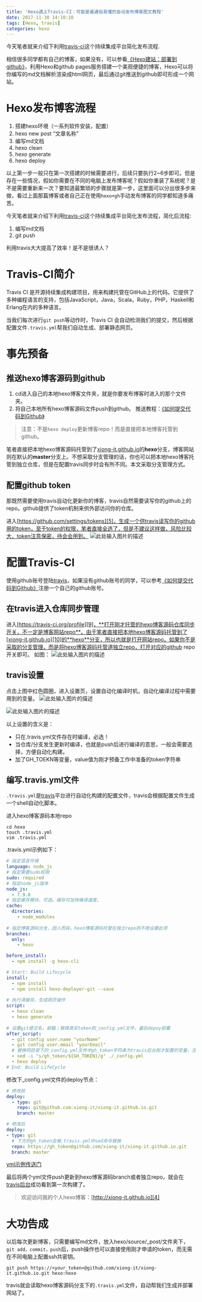 ```yaml
---
title: 'Hexo遇上Travis-CI：可能是最通俗易懂的自动发布博客图文教程'
date: 2017-11-30 14:10:18
tags: [Hexo, travis]
categories: hexo
---
```

今天笔者就来介绍下利用[travis-ci][2]这个持续集成平台简化发布流程.
<!--more-->
相信很多同学都有自己的博客，如果没有，可以参看[《Hexo建站：部署到github》][1]，利用Hexo和github pages服务搭建一个美观便捷的博客，Hexo可以将你编写的md文档解析渲染成html网页，最后通过git推送到github即可形成一个网站。

Hexo发布博客流程
==========

 1. 搭建hexo环境（一系列软件安装，配置）
 2. hexo new post “文章名称”
 3. 编写md文档
 4. hexo clean
 5. hexo generate
 6. hexo deploy

以上第一步一般只在第一次搭建的时候需要进行，后续只要执行2~6步即可。但是存在一些情况，假如你需要在不同的电脑上发布博客呢？假如你重装了系统呢？是不是需要重新来一次？要知道最繁琐的步骤就是第一步，这里面可以分出很多步来做，看过上面那篇博客或者自己正在使用`hexo+gh`手动发布博客的同学都知道多痛苦。

今天笔者就来介绍下利用[travis-ci][2]这个持续集成平台简化发布流程，简化后流程:

 1. 编写md文档
 2. git push

利用travis大大提高了效率！是不是很诱人？

Travis-CI简介
===========

Travis CI 是开源持续集成构建项目，用来构建托管在GitHub上的代码。它提供了多种编程语言的支持，包括JavaScript，Java，Scala，Ruby，PHP，Haskell和Erlang在内的多种语言。

当我们每次进行`git push`等动作时，Travis CI 会自动检测我们的提交，然后根据配置文件`.travis.yml`帮我们自动生成、部署静态网页。

事先预备
====

推送hexo博客源码到github
-----------------

 1. cd进入自己的本地hexo博客文件夹，就是你要发布博客时进入的那个文件夹。
 2. 将自己本地所有hexo博客源码文件push到github。
推送教程：[《如何提交代码到Github》][3]

> 注意：不是`hexo deploy`更新博客repo！而是直接把本地博客托管到github。

笔者直接把本地hexo博客源码托管到了[xiong-it.github.io][4]的**hexo**分支，博客网站则在默认的**master**分支上。不想采取分支管理的话，你也可以把本地hexo博客托管到独立仓库，但是在配置travis同步时会有所不同。本文采取分支管理方式。

配置github token
--------------

那既然需要使用travis自动化更新你的博客，travis自然需要读写你的github上的repo。github提供了token机制来供外部访问你的仓库。

进入[https://github.com/settings/tokens][5]，生成一个供travis读写你的github用的token，至于token的权限，笔者直接全选了，但是不建议这样做，风险比较大，token注意保密，待会会用到。
![此处输入图片的描述][6]

配置Travis-CI
===========

使用github账号登陆[travis][7]，如果没有github账号的同学，可以参考[《如何提交代码到Github》][8]注册一个自己的github账号。

在travis进入仓库同步管理
---------------

进入[https://travis-ci.org/profile][9]，**打开刚才托管的hexo博客源码仓库同步开关，不一定是博客网站repo**。由于笔者直接把本地hexo博客源码托管到了[xiong-it.github.io][10]的**hexo**分支，所以也就是打开网站repo。如果你不是采取的分支管理，而是将hexo博客源码托管道独立repo，打开对应的github repo开关即可。
如图：
![此处输入图片的描述][11]

travis设置
--------

点击上图中红色圆圈，进入设置页，设置自动化编译时机，自动化编译过程中需要用到的变量。
 ![此处输入图片的描述][12]

 ![此处输入图片的描述][13]

以上设置的含义是：

 - 只在.travis.yml文件存在时编译，必选！
 - 当仓库/分支发生更新时编译，也就是push后进行编译的意思，一般会需要选择，方便自动化构建。
 - 加了GH_TOEKN等变量，value值为刚才预备工作中准备的token字符串

编写.travis.yml文件
---------------

`.travis.yml`是[travis][2]平台进行自动化构建的配置文件，travis会根据配置文件生成一个shell自动化脚本。

进入hexo博客源码本地repo
```
cd hexo
touch .travis.yml
vim .travis.yml
```
.travis.yml示例如下：
```yml
# 指定语言环境
language: node_js
# 指定需要sudo权限
sudo: required
# 指定node_js版本
node_js: 
  - 7.9.0
# 指定缓存模块，可选。缓存可加快编译速度。
cache:
  directories:
    - node_modules
    
# 指定博客源码分支，因人而异。hexo博客源码托管在独立repo则不用设置此项
branches:
  only:
    - hexo 

before_install:
  - npm install -g hexo-cli

# Start: Build Lifecycle
install:
  - npm install
  - npm install hexo-deployer-git --save
  
# 执行清缓存，生成网页操作
script:
  - hexo clean
  - hexo generate
  
# 设置git提交名，邮箱；替换真实token到_config.yml文件，最后depoy部署
after_script:
  - git config user.name "yourName"
  - git config user.email "yourEmail"
  # 替换同目录下的_config.yml文件中gh_token字符串为travis后台刚才配置的变量，注意此处sed命令用了双引号。单引号无效！
  - sed -i "s/gh_token/${GH_TOKEN}/g" ./_config.yml
  - hexo deploy
# End: Build LifeCycle
```
修改下_config.yml文件的deploy节点：
```yml
# 修改前
deploy:
  - type: git
    repo: git@github.com:xiong-it/xiong-it.github.io.git
    branch: master
```
```yml
# 修改后
deploy:
- type: git
  # 下方的gh_token会被.travis.yml中sed命令替换
  repo: https://gh_token@github.com/xiong-it/xiong-it.github.io.git
  branch: master
```
[yml示例传送门][14]

最后将两个yml文件push更新到hexo博客源码branch或者独立repo，就会在[travis后台][15]成功看到第一次构建了。

> 欢迎访问我的个人hexo博客：[http://xiong-it.github.io][4]

大功告成
====

以后每次更新博客，只需要编写md文件，放入hexo/source/_post/文件夹下，`git add，commit，push`后，push操作也可以直接使用刚才申请的token，而无需在不同电脑上配置ssh共密钥。
```
git push https://<your_token>@github.com/xiong-it/xiong-it.github.io.git hexo:hexo
```
travis就会读取hexo博客源码分支下的`.travis.yml`文件，自动帮我们生成并部署网站了。

  [1]: http://blog.csdn.net/xiong_it/article/details/55193816
  [2]: https://travis-ci.org/
  [3]: http://blog.csdn.net/xiong_it/article/details/68944728
  [4]: http://xiong-it.github.io
  [5]: https://github.com/settings/tokens
  [6]: http://oler3nq5z.bkt.clouddn.com/github_token.png
  [7]: https://travis-ci.org/
  [8]: http://blog.csdn.net/xiong_it/article/details/68944728
  [9]: https://travis-ci.org/profile/
  [10]: http://xiong-it.github.io
  [11]: http://oler3nq5z.bkt.clouddn.com/travis_sync.png
  [12]: http://oler3nq5z.bkt.clouddn.com/travis_setting1.png
  [13]: http://oler3nq5z.bkt.clouddn.com/travis_setting2.png
  [14]: https://github.com/xiong-it/xiong-it.github.io/tree/hexo
  [15]: https://travis-ci.org/ttp://oler3nq5z.bkt.clouddn.com/travis_setting2.png